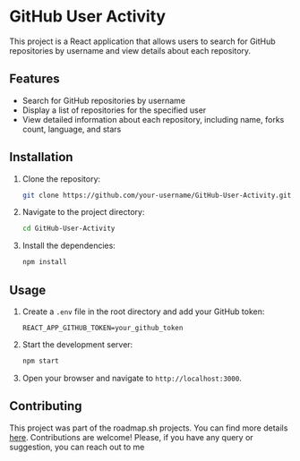 # GitHub User Activity

This project is a React application that allows users to search for GitHub repositories by username and view details about each repository.

## Features

- Search for GitHub repositories by username
- Display a list of repositories for the specified user
- View detailed information about each repository, including name, forks count, language, and stars

## Installation

1. Clone the repository:
    ```bash
    git clone https://github.com/your-username/GitHub-User-Activity.git
    ```
2. Navigate to the project directory:
    ```bash
    cd GitHub-User-Activity
    ```
3. Install the dependencies:
    ```bash
    npm install
    ```

## Usage

1. Create a `.env` file in the root directory and add your GitHub token:
    ```env
    REACT_APP_GITHUB_TOKEN=your_github_token
    ```
2. Start the development server:
    ```bash
    npm start
    ```
3. Open your browser and navigate to `http://localhost:3000`.

## Contributing

This project was part of the roadmap.sh projects. You can find more details [here](https://roadmap.sh/projects/github-user-activity). Contributions are welcome! Please, if you have any query or suggestion, you can reach out to me
